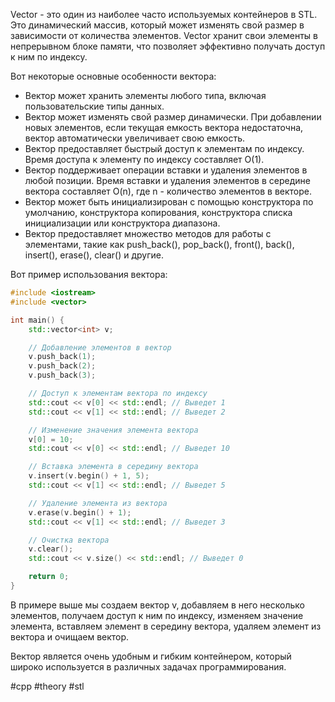 Vector - это один из наиболее часто используемых контейнеров в STL. Это динамический массив, который может изменять свой размер в зависимости от количества элементов. Vector хранит свои элементы в непрерывном блоке памяти, что позволяет эффективно получать доступ к ним по индексу.

Вот некоторые основные особенности вектора:

* Вектор может хранить элементы любого типа, включая пользовательские типы данных.
* Вектор может изменять свой размер динамически. При добавлении новых элементов, если текущая емкость вектора недостаточна, вектор автоматически увеличивает свою емкость.
* Вектор предоставляет быстрый доступ к элементам по индексу. Время доступа к элементу по индексу составляет O(1).
* Вектор поддерживает операции вставки и удаления элементов в любой позиции. Время вставки и удаления элементов в середине вектора составляет O(n), где n - количество элементов в векторе.
* Вектор может быть инициализирован с помощью конструктора по умолчанию, конструктора копирования, конструктора списка инициализации или конструктора диапазона.
* Вектор предоставляет множество методов для работы с элементами, такие как push\_back(), pop\_back(), front(), back(), insert(), erase(), clear() и другие.

Вот пример использования вектора:
```c++
#include <iostream>
#include <vector>

int main() {
    std::vector<int> v;

    // Добавление элементов в вектор
    v.push_back(1);
    v.push_back(2);
    v.push_back(3);

    // Доступ к элементам вектора по индексу
    std::cout << v[0] << std::endl; // Выведет 1
    std::cout << v[1] << std::endl; // Выведет 2

    // Изменение значения элемента вектора
    v[0] = 10;
    std::cout << v[0] << std::endl; // Выведет 10

    // Вставка элемента в середину вектора
    v.insert(v.begin() + 1, 5);
    std::cout << v[1] << std::endl; // Выведет 5

    // Удаление элемента из вектора
    v.erase(v.begin() + 1);
    std::cout << v[1] << std::endl; // Выведет 3

    // Очистка вектора
    v.clear();
    std::cout << v.size() << std::endl; // Выведет 0

    return 0;
}
```
В примере выше мы создаем вектор v, добавляем в него несколько элементов, получаем доступ к ним по индексу, изменяем значение элемента, вставляем элемент в середину вектора, удаляем элемент из вектора и очищаем вектор.

Вектор является очень удобным и гибким контейнером, который широко используется в различных задачах программирования.

#cpp #theory #stl 